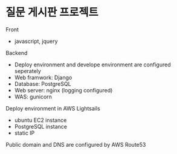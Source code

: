 # 질문 게시판 프로젝트

Front
 - javascript, jquery
 
Backend
 - Deploy environment and develope environment are configured seperately
 - Web framwork: Django 
 - Database: PostgreSQL
 - Web server: nginx (logging configured) 
 - WAS: gunicorn
 
Deploy environment in AWS Lightsails
 - ubuntu EC2 instance
 - PostgreSQL instance
 - static IP

Public domain and DNS are configured by AWS Route53  
 
